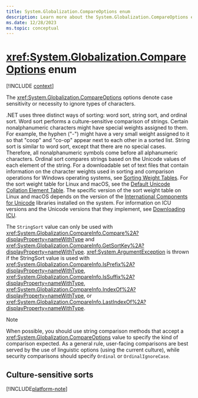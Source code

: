 ```yaml
---
title: System.Globalization.CompareOptions enum
description: Learn more about the System.Globalization.CompareOptions enum.
ms.date: 12/28/2023
ms.topic: conceptual
---
```

# <xref:System.Globalization.CompareOptions> enum

[!INCLUDE [context](includes/context.md)]

The <xref:System.Globalization.CompareOptions> options denote case sensitivity or necessity to ignore types of characters.

.NET uses three distinct ways of sorting: word sort, string sort, and ordinal sort. Word sort performs a culture-sensitive comparison of strings. Certain nonalphanumeric characters might have special weights assigned to them. For example, the hyphen ("-") might have a very small weight assigned to it so that "coop" and "co-op" appear next to each other in a sorted list. String sort is similar to word sort, except that there are no special cases. Therefore, all nonalphanumeric symbols come before all alphanumeric characters. Ordinal sort compares strings based on the Unicode values of each element of the string. For a downloadable set of text files that contain information on the character weights used in sorting and comparison operations for Windows operating systems, see [Sorting Weight Tables](https://www.microsoft.com/download/details.aspx?id=10921). For the sort weight table for Linux and macOS, see the [Default Unicode Collation Element Table](https://www.unicode.org/Public/UCA/latest/allkeys.txt). The specific version of the sort weight table on Linux and macOS depends on the version of the [International Components for Unicode](https://icu.unicode.org/) libraries installed on the system. For information on ICU versions and the Unicode versions that they implement, see [Downloading ICU](https://icu.unicode.org/download).

The `StringSort` value can only be used with <xref:System.Globalization.CompareInfo.Compare%2A?displayProperty=nameWithType> and <xref:System.Globalization.CompareInfo.GetSortKey%2A?displayProperty=nameWithType>. <xref:System.ArgumentException> is thrown if the StringSort value is used with <xref:System.Globalization.CompareInfo.IsPrefix%2A?displayProperty=nameWithType>, <xref:System.Globalization.CompareInfo.IsSuffix%2A?displayProperty=nameWithType>, <xref:System.Globalization.CompareInfo.IndexOf%2A?displayProperty=nameWithType>, or <xref:System.Globalization.CompareInfo.LastIndexOf%2A?displayProperty=nameWithType>.

> [!NOTE]
> When possible, you should use string comparison methods that accept a <xref:System.Globalization.CompareOptions> value to specify the kind of comparison expected. As a general rule, user-facing comparisons are best served by the use of linguistic options (using the current culture), while security comparisons should specify `Ordinal` or `OrdinalIgnoreCase`.

## Culture-sensitive sorts

[!INCLUDE[platform-note](includes/c-and-posix-cultures.md)]

